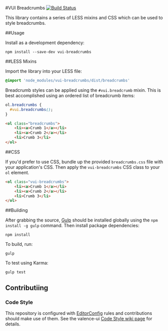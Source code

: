 #VUI Breadcrumbs [![Build Status](https://travis-ci.org/Desire2Learn-Valence/valence-ui-breadcrumbs.svg?branch=master)](https://travis-ci.org/Desire2Learn-Valence/valence-ui-breadcrumbs)

This library contains a series of LESS mixins and CSS which can be used to
style breadcrumbs.

##Usage

Install as a development dependency:

```shell
npm install --save-dev vui-breadcrumbs
```

##LESS Mixins

Import the library into your LESS file:

```css
@import 'node_modules/vui-breadcrumbs/dist/breadcrumbs'
```

Breadcrumb styles can be applied using the `#vui.breadcrumb` mixin. This is best accomplished using an ordered list of breadcrumb items:

```css
ol.breadcrumbs {
  #vui.breadcrumbs();
}
```

```html
<ol class="breadcrumbs">
    <li><a>Crumb 1</a></li>
    <li><a>Crumb 2</a></li>
    <li>Crumb 3</li>
</ol>
```

##CSS

If you'd prefer to use CSS, bundle up the provided `breadcrumbs.css` file with
your application's CSS. Then apply the `vui-breadcrumbs` CSS class to your
`ol` element.

```html
<ol class="vui-breadcrumbs">
    <li><a>Crumb 1</a></li>
    <li><a>Crumb 2</a></li>
    <li>Crumb 3</li>
</ol>
```

##Building

After grabbing the source, [Gulp](http://gulpjs.com/) should be installed globally
using the `npm install -g gulp` command. Then install package dependencies:

```shell
npm install
```

To build, run:

```shell
gulp
```

To test using Karma:

```shell
gulp test
```

## Contributiing

### Code Style

This repository is configured with [EditorConfig](http://editorconfig.org) rules and contributions should make use of them. See the valence-ui [Code Style wiki page](https://github.com/Desire2Learn-Valence/valence-ui-helpers/wiki/Code-Style) for details.
